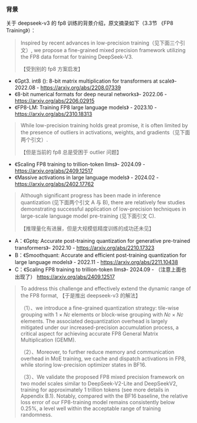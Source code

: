 
### 背景

关于 deepseek-v3 的 fp8 训练的背景介绍，原文摘录如下（3.3节 《FP8 Training》）：

> Inspired by recent advances in low-precision training（见下面三个引文）, we propose a fine-grained mixed precision framework utilizing the FP8
data format for training DeepSeek-V3.
>
> 【受到别的 fp8 方案启发】
- 《Gpt3. int8 (): 8-bit matrix multiplication for transformers at scale》- 2022.08 - https://arxiv.org/abs/2208.07339
- 《8-bit numerical formats for deep neural networks》- 2022.06 - https://arxiv.org/abs/2206.02915
- 《FP8-LM: Training FP8 large language models》 - 2023.10 - https://arxiv.org/abs/2310.18313

> While low-precision training holds great promise, it is often limited by the presence of outliers in activations, weights, and gradients（见下面两个引文）.
>
> 【但是当前的 fp8 总是受困于 outlier 问题】
- 《Scaling FP8 training to trillion-token llms》- 2024.09 - https://arxiv.org/abs/2409.12517
- 《Massive activations in large language models》 - 2024.02 - https://arxiv.org/abs/2402.17762

> Although significant progress has been made in inference quantization (见下面两个引文 A 与 B), there are relatively few studies demonstrating successful application of low-precision techniques in large-scale language model pre-training (见下面引文 C).
>
> 【推理量化有进展，但是大规模低精度训练的成功还未见】
- A：《Gptq: Accurate post-training quantization for generative pre-trained transformers》- 2022.10 - https://arxiv.org/abs/2210.17323
- B：《Smoothquant: Accurate and efficient post-training quantization for large language models》 - 2022.11 - https://arxiv.org/abs/2211.10438
- C：《Scaling FP8 training to trillion-token llms》- 2024.09 - （注意上面也出现了） https://arxiv.org/abs/2409.12517

> To address this challenge and effectively extend the dynamic range of the FP8 format, 【于是推出 deepseek-v3 的解法】
>
> （1）、we introduce a fine-grained quantization strategy: tile-wise grouping with 1 × 𝑁𝑐 elements or block-wise grouping with 𝑁𝑐 × 𝑁𝑐 elements. The associated dequantization overhead is largely mitigated under our increased-precision accumulation process, a critical aspect for achieving accurate FP8 General Matrix Multiplication (GEMM).
>
> （2）、Moreover, to further reduce memory and communication overhead in MoE training, we cache and dispatch activations in FP8, while storing low-precision optimizer states in BF16.
>
> （3）、We validate the proposed FP8 mixed precision framework on two model scales similar to DeepSeek-V2-Lite and DeepSeekV2, training for approximately 1 trillion tokens (see more details in Appendix B.1). Notably, compared with the BF16 baseline, the relative loss error of our FP8-training model remains consistently below 0.25%, a level well within the acceptable range of training randomness.
